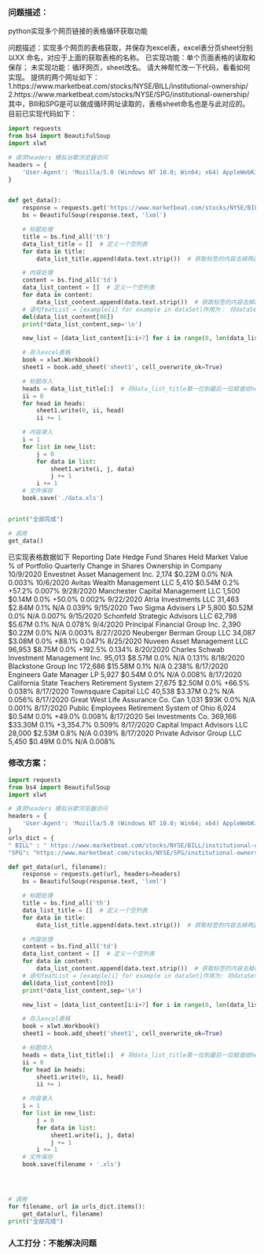 ### 问题描述：
<p>python实现多个网页链接的表格循环获取功能</p>
问题描述：实现多个网页的表格获取，并保存为excel表，excel表分页sheet分别以XX
命名，对应于上面的获取表格的名称。
已实现功能：单个页面表格的读取和保存；
未实现功能：循环网页，sheet改名。
请大神帮忙改一下代码，看看如何实现。
提供的两个网址如下：
1.https://www.marketbeat.com/stocks/NYSE/BILL/institutional-ownership/
2.https://www.marketbeat.com/stocks/NYSE/SPG/institutional-ownership/
其中，BIll和SPG是可以做成循环网址读取的，表格sheet命名也是与此对应的。
目前已实现代码如下：

```python
import requests
from bs4 import BeautifulSoup
import xlwt

# 请求headers 模拟谷歌浏览器访问
headers = {
    'User-Agent': 'Mozilla/5.0 (Windows NT 10.0; Win64; x64) AppleWebKit/537.36 (KHTML, like Gecko) Chrome/69.0.3497.100 Safari/537.36'
}


def get_data():
    response = requests.get('https://www.marketbeat.com/stocks/NYSE/BILL/institutional-ownership/', headers=headers)
    bs = BeautifulSoup(response.text, 'lxml')

    # 标题处理
    title = bs.find_all('th')
    data_list_title = []  # 定义一个空列表
    for data in title:
        data_list_title.append(data.text.strip())  # 获取标签的内容去掉两边空格并添加到列表里

    # 内容处理
    content = bs.find_all('td')
    data_list_content = []  # 定义一个空列表
    for data in content:
        data_list_content.append(data.text.strip())  # 获取标签的内容去掉两边空格并添加到列表里
    # 语句featList = [example[i] for example in dataSet]作用为： 将dataSet中的数据按行依次放入example中，然后取得example中的example[i]元素，放入列表featList中
    del(data_list_content[80])
    print(*data_list_content,sep='\n')

    new_list = [data_list_content[i:i+7] for i in range(0, len(data_list_content)-17,8)]

    # 存入excel表格
    book = xlwt.Workbook()
    sheet1 = book.add_sheet('sheet1', cell_overwrite_ok=True)

    # 标题存入
    heads = data_list_title[:]  # 将data_list_title第一位到最后一位赋值给heads
    ii = 0
    for head in heads:
        sheet1.write(0, ii, head)
        ii += 1

    # 内容录入
    i = 1
    for list in new_list:
        j = 0
        for data in list:
            sheet1.write(i, j, data)
            j += 1
        i += 1
    # 文件保存
    book.save('./data.xls')


print("全部完成")

# 调用
get_data()


```
已实现表格数据如下
Reporting Date  Hedge Fund  Shares Held Market Value    % of Portfolio  Quarterly Change in Shares  Ownership in Company
10/9/2020   Envestnet Asset Management Inc. 2,174   $0.22M  0.0%    N/A 0.003%
10/6/2020   Avitas Wealth Management LLC    5,410   $0.54M  0.2%    +57.2%  0.007%
9/28/2020   Manchester Capital Management LLC   1,500   $0.14M  0.0%    +50.0%  0.002%
9/22/2020   Atria Investments LLC   31,463  $2.84M  0.1%    N/A 0.039%
9/15/2020   Two Sigma Advisers LP   5,800   $0.52M  0.0%    N/A 0.007%
9/15/2020   Schonfeld Strategic Advisors LLC    62,798  $5.67M  0.1%    N/A 0.078%
9/4/2020    Principal Financial Group Inc.  2,390   $0.22M  0.0%    N/A 0.003%
8/27/2020   Neuberger Berman Group LLC  34,087  $3.08M  0.0%    +88.1%  0.047%
8/25/2020   Nuveen Asset Management LLC 96,953  $8.75M  0.0%    +192.5% 0.134%
8/20/2020   Charles Schwab Investment Management Inc.   95,013  $8.57M  0.0%    N/A 0.131%
8/18/2020   Blackstone Group Inc    172,686 $15.58M 0.1%    N/A 0.238%
8/17/2020   Engineers Gate Manager LP   5,927   $0.54M  0.0%    N/A 0.008%
8/17/2020   California State Teachers Retirement System 27,675  $2.50M  0.0%    +66.5%  0.038%
8/17/2020   Townsquare Capital LLC  40,538  $3.37M  0.2%    N/A 0.056%
8/17/2020   Great West Life Assurance Co. Can   1,031   $93K    0.0%    N/A 0.001%
8/17/2020   Public Employees Retirement System of Ohio  6,024   $0.54M  0.0%    +49.0%  0.008%
8/17/2020   Sei Investments Co. 369,166 $33.30M 0.1%    +3,354.7%   0.509%
8/17/2020   Capital Impact Advisors LLC 28,000  $2.53M  0.8%    N/A 0.039%
8/17/2020   Private Advisor Group LLC   5,450   $0.49M  0.0%    N/A 0.008% 
### 修改方案：


```python
import requests
from bs4 import BeautifulSoup
import xlwt

# 请求headers 模拟谷歌浏览器访问
headers = {
    'User-Agent': 'Mozilla/5.0 (Windows NT 10.0; Win64; x64) AppleWebKit/537.36 (KHTML, like Gecko) Chrome/69.0.3497.100 Safari/537.36'
}
urls_dict = {
" BILL" : " https://www.marketbeat.com/stocks/NYSE/BILL/institutional-ownership/"
"SPG": "https://www.marketbeat.com/stocks/NYSE/SPG/institutional-ownership/"

def get_data(url, filename):
    response = requests.get(url, headers=headers)
    bs = BeautifulSoup(response.text, 'lxml')

    # 标题处理
    title = bs.find_all('th')
    data_list_title = []  # 定义一个空列表
    for data in title:
        data_list_title.append(data.text.strip())  # 获取标签的内容去掉两边空格并添加到列表里

    # 内容处理
    content = bs.find_all('td')
    data_list_content = []  # 定义一个空列表
    for data in content:
        data_list_content.append(data.text.strip())  # 获取标签的内容去掉两边空格并添加到列表里
    # 语句featList = [example[i] for example in dataSet]作用为: 将dataSet中的数据按行依次放入example中,然后取得example中的example[i]元素,放入列表featList中
    del(data_list_content[80])
    print(*data_list_content,sep='\n')

    new_list = [data_list_content[i:i+7] for i in range(0, len(data_list_content)-17,8)]

    # 存入excel表格
    book = xlwt.Workbook()
    sheet1 = book.add_sheet('sheet1', cell_overwrite_ok=True)

    # 标题存入
    heads = data_list_title[:]  # 将data_list_title第一位到最后一位赋值给heads
    ii = 0
    for head in heads:
        sheet1.write(0, ii, head)
        ii += 1

    # 内容录入
    i = 1
    for list in new_list:
        j = 0
        for data in list:
            sheet1.write(i, j, data)
            j += 1
        i += 1
    # 文件保存
    book.save(filename + '.xls')




# 调用
for filename, url in urls_dict.items():
    get_data(url, filename)
print("全部完成")

```

### 人工打分：不能解决问题
